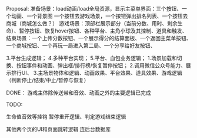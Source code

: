 



Proposal:
准备场景：load动画/load全局资源，显示主菜单界面：三个按钮、一个动画、一个背景图
一个按钮去游戏场景，一个按钮弹出排名列表、一个按钮去商城（商城怎么做？）
游戏场景：顶部栏展示部分（当前分数、用时、剩余生命）、暂停按钮、恢复hover按钮、各种平台、主角小球及其控制、道具和触发、
结束场景：一个上传分数按钮、一个展示得分的结算面板、一个返回主菜单按钮、一个商城按钮、一个再玩一局进入第二局、一个分享给好友按钮、

3.平台生成逻辑；
4.多种平台实现；
5.平台、血包业务逻辑；
1.场景加载和切换、按钮事件和动画、弹出框/排行榜/恢复暂停按钮；
2.调用微信公众号能力、展示排行UI、
3.主场景物体和逻辑、动画效果、平台效果、道具效果、游戏逻辑（判断停止/结束/中止/暂停与恢复）

DONE：
游戏主体除传送带和音效、动画之外的主要逻辑已完成


TODO:

生命值音效等挂钩
暂停重开逻辑、判定游戏结束逻辑


其他两个页的UI和页面跳转逻辑
连后台数据库






